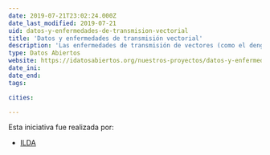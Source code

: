 ```yaml
---
date: 2019-07-21T23:02:24.000Z
date_last_modified: 2019-07-21
uid: datos-y-enfermedades-de-transmision-vectorial
title: 'Datos y enfermedades de transmisión vectorial'
description: 'Las enfermedades de transmisión de vectores (como el dengue y el zika) son uno de los principales desafíos de salud pública en las Américas, con importantes costos materiales y humanos. El trabajo de ILDA se ha centrado en explorar qué tipo de infraestructura de datos abiertos -particularmente estándares de datos públicos- se necesitan para permitir nuevas formas de monitoreo y uso de esta información por partes interesadas clave en este ecosistema, como ministerios de salud, planificadores y comunidades en riesgo.'
type: Datos Abiertos
website: https://idatosabiertos.org/nuestros-proyectos/datos-y-enfermedades-de-transmision-vectorial/
date_ini: 
date_end: 
tags:

cities: 

---
```


Esta iniciativa fue realizada por:

- [ILDA](/organizaciones/ilda)
